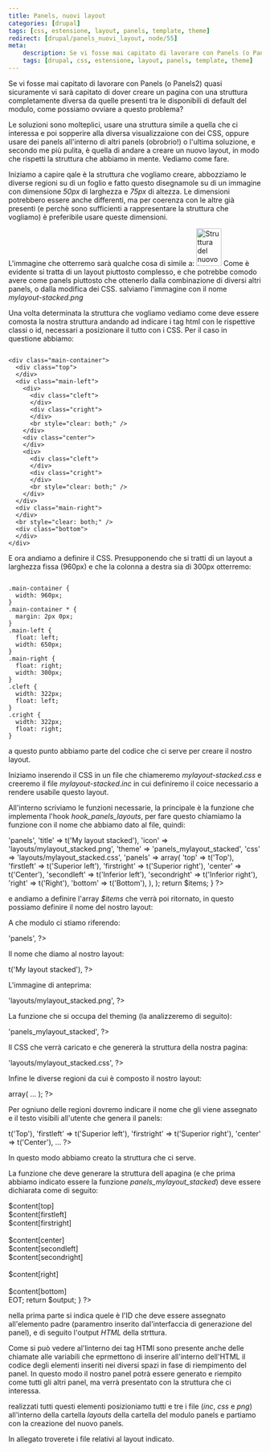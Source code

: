 ```yaml
---
title: Panels, nuovi layout
categories: [drupal]
tags: [css, estensione, layout, panels, template, theme]
redirect: [drupal/panels_nuovi_layout, node/55]
meta:
    description: Se vi fosse mai capitato di lavorare con Panels (o Panels2) quasi sicuramente vi sarà capitato di dover creare un pagina con una struttura completamente diversa da quelle presenti tra le disponibili di default del modulo, come possiamo ovviare a questo problema?
    tags: [drupal, css, estensione, layout, panels, template, theme]
---
```

Se vi fosse mai capitato di lavorare con Panels (o Panels2) quasi sicuramente vi sarà capitato di dover creare un pagina con una struttura completamente diversa da quelle presenti tra le disponibili di default del modulo, come possiamo ovviare a questo problema?

Le soluzioni sono molteplici, usare una struttura simile a quella che ci interessa e poi sopperire alla diversa visualizzaione con dei CSS, oppure usare dei panels all'interno di altri panels (obrobrio!) o l'ultima soluzione, e secondo me più pulita, è quella di andare a creare un nuovo layout, in modo che rispetti la struttura che abbiamo in mente. Vediamo come fare.
<!--break-->
Iniziamo a capire qale è la struttura che vogliamo creare, abbozziamo le diverse regioni su di un foglio e fatto questo disegnamole su di un immagine con dimensione _50px_ di larghezza e _75px_ di altezza. Le dimensioni potrebbero essere anche differenti, ma per coerenza con le altre già presenti (e perchè sono sufficienti a rappresentare la struttura che vogliamo) è preferibile usare queste dimensioni.

L'immagine che otterremo sarà qualche cosa di simile a:
<img src="/files/55/mylayout_stacked.png" alt="Struttura del nuovo layout ceh si vuole creare all'interno di panels" width="50" height="75" />
Come è evidente si tratta di un layout piuttosto complesso, e che potrebbe comodo avere come panels piuttosto che ottenerlo dalla combinazione di diversi altri panels, o dalla modifica dei CSS. salviamo l'immagine con il nome _mylayout-stacked.png_

Una volta determinata la struttura che vogliamo vediamo come deve essere comosta la nostra struttura andando ad indicare i tag html con le rispettive classi o id, necessari a posizionare il tutto con i CSS. Per il caso in questione abbiamo:
~~~language-php

<div class="main-container">
  <div class="top">
  </div>
  <div class="main-left">
    <div>
      <div class="cleft">
      </div>
      <div class="cright">
      </div>
      <br style="clear: both;" />
    </div>
    <div class="center">
    </div>
    <div>
      <div class="cleft">
      </div>
      <div class="cright">
      </div>
      <br style="clear: both;" />
    </div>
  </div>
  <div class="main-right">
  </div>
  <br style="clear: both;" />
  <div class="bottom">
  </div>
</div>

~~~


E ora andiamo a definire il CSS. Presupponendo che si tratti di un layout a larghezza fissa (960px) e che la colonna a destra sia di 300px otterremo:
~~~language-php

.main-container {
  width: 960px;
}
.main-container * {
  margin: 2px 0px;
}
.main-left {
  float: left;
  width: 650px;
}
.main-right {
  float: right;
  width: 300px;
}
.cleft {
  width: 322px;
  float: left;
}
.cright {
  width: 322px;
  float: right;
}

~~~

a questo punto abbiamo parte del codice che ci serve per creare il nostro layout.

Iniziamo inserendo il CSS in un file che chiameremo _mylayout-stacked.css_ e creeremo il file _mylayout-stacked.inc_ in cui definiremo il coice necessario a rendere usabile questo layout.

All'interno scriviamo le funzioni necessarie, la principale è la funzione che implementa l'hook _hook_panels_layouts_, per fare questo chiamiamo la funzione con il nome che abbiamo dato al file, quindi:
<?php
function panels_mylayout_stacked_panels_layouts() {
  $items['mylayout_stacked'] = array(
    'module' => 'panels',
    'title' => t('My layout stacked'),
    'icon' => 'layouts/mylayout_stacked.png',
    'theme' => 'panels_mylayout_stacked',
    'css' => 'layouts/mylayout_stacked.css',
    'panels' => array(
        'top'         => t('Top'),
        'firstleft'   => t('Superior left'),
        'firstright'  => t('Superior right'),
        'center'      => t('Center'),
        'secondleft'  => t('Inferior left'),
        'secondright' => t('Inferior right'),
        'right'       => t('Right'),
        'bottom'      => t('Bottom'),
    ),
  );
  return $items;
}
?>
e andiamo a definire l'array _$items_ che verrà poi ritornato, in questo possiamo definire il nome del nostro layout:

<?php
$items['mylayout_stacked'] = array( .. );
?>
A che modulo ci stiamo riferendo:
<?php
'module' => 'panels',
?>
Il nome che diamo al nostro layout:
<?php
'title' => t('My layout stacked'),
?>
L'immagine di anteprima:
<?php
'icon' => 'layouts/mylayout_stacked.png',
?>
La funzione che si occupa del theming (la analizzeremo di seguito):
<?php
'theme' => 'panels_mylayout_stacked',
?>
Il CSS che verrà caricato e che genererà la struttura della nostra pagina:
<?php
'css' => 'layouts/mylayout_stacked.css',
?>
Infine le diverse regioni da cui è composto il nostro layout:
<?php
'panels' => array( ... );
?>
Per ogniuno delle regioni dovremo indicare il nome che gli viene assegnato e il testo visibili all'utente che genera il panels:
<?php
'top'         => t('Top'),
'firstleft'   => t('Superior left'),
'firstright'  => t('Superior right'),
'center'      => t('Center'),
...
?>
In questo modo abbiamo creato la struttura che ci serve.

La funzione che deve generare la struttura dell apagina (e che prima abbiamo indicato essere la funzione _panels_mylayout_stacked_) deve essere dichiarata come di seguito:
<?php
function theme_panels_mylayout_stacked($id, $content) {
  if ($id) {
    $idstr = " id='$id'";
  }
  $output = <<<EOT
<div class="main-container" $idstr>
  <div class="top">
  $content[top]
  </div>
  <div class="main-left">
    <div>
      <div class="cleft">
      $content[firstleft]
      </div>
      <div class="cright">
      $content[firstright]
      </div>
      <br style="clear: both;" />
    </div>
    <div class="center">
    $content[center]
    </div>
    <div>
      <div class="cleft">
      $content[secondleft]
      <div>
      <div class="cright">
      $content[secondright]
      </div>
      <br style="clear: both;" />
    </div>
  </div>
  <div class="main-right">
  $content[right]
  </div>
  <br style="clear: both;" />
  <div class="bottom">
  $content[bottom]
  </div>
</div>
EOT;
  return $output;
}
?>
nella prima parte si indica quele è l'ID che deve essere assegnato all'elemento padre (paramentro inserito dal'interfaccia di generazione del panel), e di seguito l'output _HTML_ della strttura.

Come si può vedere al'linterno dei tag HTMl sono presente anche delle chiamate alle variabili che eprmettono di inserire all'interno dell'HTML il codice degli elementi inseriti nei diversi spazi in fase di riempimento del panel.
In questo modo il nostro panel potrà essere generato e riempito come tutti gli altri panel, ma verrà presentato con la struttura che ci interessa.

realizzati tutti questi elementi posizioniamo tutti e tre i file (_inc_, _css_ e _png_) all'interno della cartella _layouts_ della cartella del modulo panels e partiamo con la creazione del nuovo panels.

In allegato troverete i file relativi al layout indicato.
